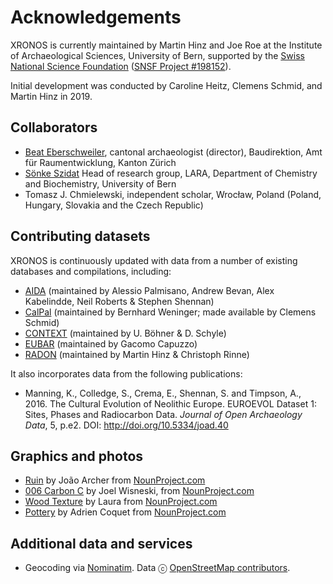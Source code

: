 # Acknowledgements

XRONOS is currently maintained by Martin Hinz and Joe Roe at the Institute of Archaeological Sciences, University of Bern, supported by the [Swiss National Science Foundation](https://www.snf.ch/en) ([SNSF Project #198152](https://data.snf.ch/grants/grant/198153)).

Initial development was conducted by Caroline Heitz, Clemens Schmid, and Martin Hinz in 2019.

## Collaborators

* [Beat Eberschweiler](https://www.stadt-zuerich.ch/hbd/de/index/ueber_das_departement/organisation/gremium/denkmalpflegekommission/beat_eberschweiler.html), cantonal archaeologist (director), Baudirektion, Amt für Raumentwicklung, Kanton Zürich
* [Sönke Szidat](https://www.14c.unibe.ch/about_us/team/lara_team/prof_dr_szidat_soenke/index_eng.html) Head of research group, LARA, Department of Chemistry and Biochemistry, University of Bern
* Tomasz J. Chmielewski, independent scholar, Wrocław, Poland (Poland, Hungary, Slovakia and the Czech Republic)

## Contributing datasets

XRONOS is continuously updated with data from a number of existing databases and compilations, including:

* [AIDA](https://github.com/apalmisano82/AIDA) (maintained by Alessio Palmisano, Andrew Bevan, Alex Kabelindde, Neil Roberts & Stephen Shennan)
* [CalPal](https://github.com/nevrome/CalPal-Database) (maintained by Bernhard Weninger; made available by Clemens Schmid)
* [CONTEXT](http://context-database.uni-koeln.de/) (maintained by U. Böhner & D. Schyle)
* [EUBAR](https://telearchaeology.org/eubar-c14-database/) (maintained by Gacomo Capuzzo)
* [RADON](https://radon.ufg.uni-kiel.de/) (maintained by Martin Hinz & Christoph Rinne)

It also incorporates data from the following publications:

* Manning, K., Colledge, S., Crema, E., Shennan, S. and Timpson, A., 2016. The Cultural Evolution of Neolithic Europe. EUROEVOL Dataset 1: Sites, Phases and Radiocarbon Data. *Journal of Open Archaeology Data*, 5, p.e2. DOI: <http://doi.org/10.5334/joad.40>

## Graphics and photos

* [Ruin](https://thenounproject.com/icon/ruin-568421/) by João Archer from [NounProject.com](https://thenounproject.com)
* [006 Carbon C](https://thenounproject.com/icon/006-carbon-c-1022338/) by Joel Wisneski, from [NounProject.com](https://thenounproject.com)
* [Wood Texture](https://thenounproject.com/icon/wood-texture-3674579/) by Laura from [NounProject.com](https://thenounproject.com)
* [Pottery](https://thenounproject.com/icon/pottery-3969143/) by Adrien Coquet from [NounProject.com](https://thenounproject.com)

## Additional data and services

* Geocoding via [Nominatim](https://nominatim.org/). Data ⓒ [OpenStreetMap contributors](https://www.openstreetmap.org/copyright).
